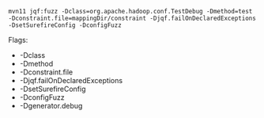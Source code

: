 ```
mvn11 jqf:fuzz -Dclass=org.apache.hadoop.conf.TestDebug -Dmethod=test -Dconstraint.file=mappingDir/constraint -Djqf.failOnDeclaredExceptions -DsetSurefireConfig -DconfigFuzz
```

Flags:
- -Dclass
- -Dmethod
- -Dconstraint.file
- -Djqf.failOnDeclaredExceptions
- -DsetSurefireConfig
- -DconfigFuzz
- -Dgenerator.debug
